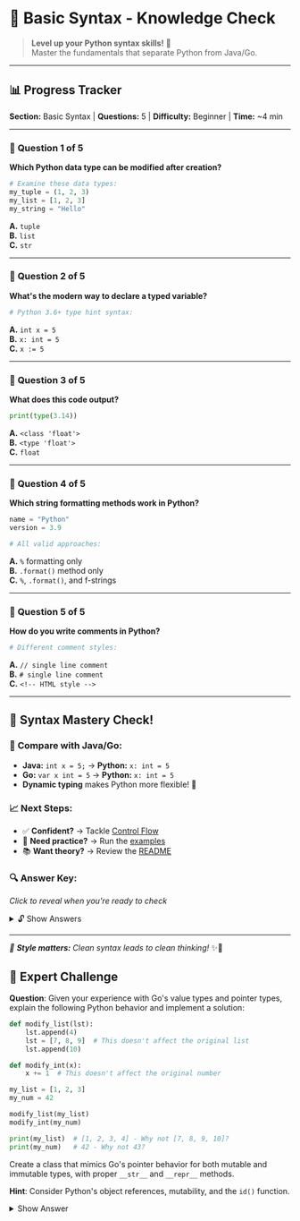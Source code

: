 # 📝 Basic Syntax - Knowledge Check

> **Level up your Python syntax skills!** 🎯  
> Master the fundamentals that separate Python from Java/Go.

---

## 📊 **Progress Tracker**
**Section:** Basic Syntax | **Questions:** 5 | **Difficulty:** Beginner | **Time:** ~4 min

---

### 🎯 **Question 1 of 5**
**Which Python data type can be modified after creation?**

```python
# Examine these data types:
my_tuple = (1, 2, 3)
my_list = [1, 2, 3]
my_string = "Hello"
```

**A.** `tuple`  
**B.** `list`  
**C.** `str`  

---

### 🎯 **Question 2 of 5**
**What's the modern way to declare a typed variable?**

```python
# Python 3.6+ type hint syntax:
```

**A.** `int x = 5`  
**B.** `x: int = 5`  
**C.** `x := 5`  

---

### 🎯 **Question 3 of 5**
**What does this code output?**

```python
print(type(3.14))
```

**A.** `<class 'float'>`  
**B.** `<type 'float'>`  
**C.** `float`  

---

### 🎯 **Question 4 of 5**
**Which string formatting methods work in Python?**

```python
name = "Python"
version = 3.9

# All valid approaches:
```

**A.** `%` formatting only  
**B.** `.format()` method only  
**C.** `%`, `.format()`, and f-strings  

---

### 🎯 **Question 5 of 5**
**How do you write comments in Python?**

```python
# Different comment styles:
```

**A.** `// single line comment`  
**B.** `# single line comment`  
**C.** `<!-- HTML style -->`

---

## 🎉 **Syntax Mastery Check!**

### 🔄 **Compare with Java/Go:**
- **Java:** `int x = 5;` → **Python:** `x: int = 5`
- **Go:** `var x int = 5` → **Python:** `x: int = 5`
- **Dynamic typing** makes Python more flexible! 🚀

### 📈 **Next Steps:**
- ✅ **Confident?** → Tackle [Control Flow](../03_control_flow/)
- 🔄 **Need practice?** → Run the [examples](./examples/data_types.py)
- 📚 **Want theory?** → Review the [README](./README.md)

### 🔍 **Answer Key:**
*Click to reveal when you're ready to check*

<details>
<summary>🔓 Show Answers</summary>

1. **B** - `list` is mutable (can be modified)
2. **B** - `x: int = 5` uses type hints (PEP 484)
3. **A** - Python shows `<class 'float'>` for type info
4. **C** - All three methods work: `%`, `.format()`, f-strings
5. **B** - `#` creates single-line comments in Python

**💡 Pro tip:** Python's dynamic typing + type hints = best of both worlds!

</details>

---

*🎨 **Style matters:** Clean syntax leads to clean thinking!* ✨🐍 

## 🌟 Expert Challenge

**Question**: Given your experience with Go's value types and pointer types, explain the following Python behavior and implement a solution:

```python
def modify_list(lst):
    lst.append(4)
    lst = [7, 8, 9]  # This doesn't affect the original list
    lst.append(10)

def modify_int(x):
    x += 1  # This doesn't affect the original number

my_list = [1, 2, 3]
my_num = 42

modify_list(my_list)
modify_int(my_num)

print(my_list)  # [1, 2, 3, 4] - Why not [7, 8, 9, 10]?
print(my_num)   # 42 - Why not 43?
```

Create a class that mimics Go's pointer behavior for both mutable and immutable types, with proper `__str__` and `__repr__` methods.

**Hint**: Consider Python's object references, mutability, and the `id()` function.

<details>
<summary>Show Answer</summary>

```python
class Ptr:
    def __init__(self, value):
        self._value = value
    
    def get(self):
        return self._value
    
    def set(self, new_value):
        self._value = new_value
    
    def __str__(self):
        return f"Ptr({self._value})"
    
    def __repr__(self):
        return f"Ptr(id={id(self)}, value={self._value})"

# Now we can have Go-like behavior:
def modify_with_ptr(x: Ptr):
    x.set(x.get() + 1)  # Actually modifies the value

num_ptr = Ptr(42)
modify_with_ptr(num_ptr)
print(num_ptr.get())  # 43

# Key differences from Go:
# 1. Python variables are references to objects
# 2. Assignment operations rebind references
# 3. Mutable objects can be modified through any reference
# 4. Immutable objects create new instances on modification
```

The original behavior occurs because:
1. `lst = [7, 8, 9]` creates a new list object and rebinds the local name `lst`
2. The original reference in `my_list` is unaffected
3. Integers are immutable, so `x += 1` creates a new integer object
4. Python lacks Go's explicit pointer semantics, but everything is effectively a reference

</details> 